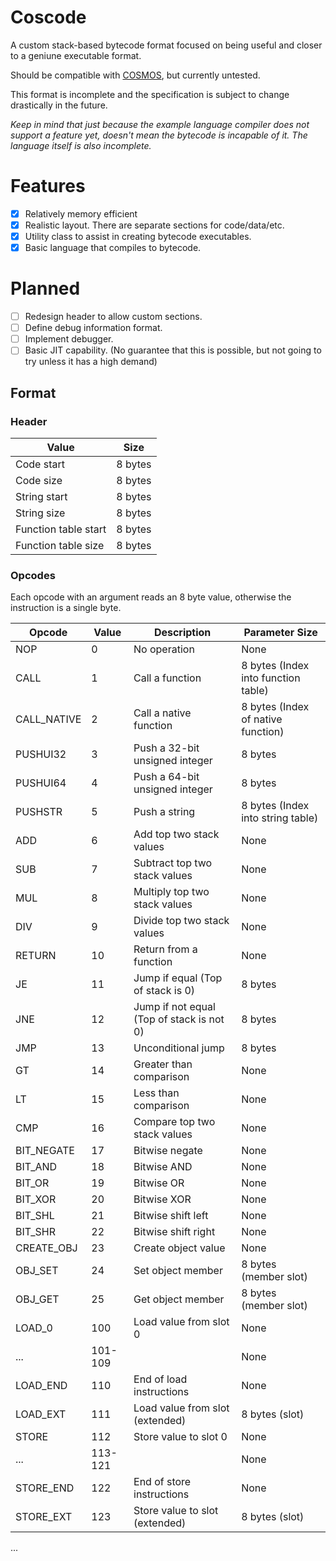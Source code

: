 # Coscode

A custom stack-based bytecode format focused on being useful and closer to a geniune executable format.

Should be compatible with [COSMOS](https://github.com/CosmosOS/Cosmos/), but currently untested.

This format is incomplete and the specification is subject to change drastically in the future.

*Keep in mind that just because the example language compiler does not support a feature yet, doesn't mean the bytecode is incapable of it. The language itself is also incomplete.*

# Features

- [x] Relatively memory efficient
- [x] Realistic layout. There are separate sections for code/data/etc.
- [x] Utility class to assist in creating bytecode executables.
- [x] Basic language that compiles to bytecode.

# Planned

- [ ] Redesign header to allow custom sections.
- [ ] Define debug information format.
- [ ] Implement debugger.
- [ ] Basic JIT capability. (No guarantee that this is possible, but not going to try unless it has a high demand)

## Format

### Header
| Value | Size |
|---|---|
|Code start  | 8 bytes|
|Code size   | 8 bytes|
|String start| 8 bytes|
|String size | 8 bytes|
|Function table start| 8 bytes|
|Function table size | 8 bytes|

### Opcodes
Each opcode with an argument reads an 8 byte value, otherwise the instruction is a single byte.

| Opcode         | Value | Description                                 | Parameter Size    |
|----------------|-------|---------------------------------------------|-------------------|
| NOP            | 0     | No operation                                | None              |
| CALL           | 1     | Call a function                             | 8 bytes  (Index into function table)         |
| CALL_NATIVE    | 2     | Call a native function                      | 8 bytes (Index of native function)          |
| PUSHUI32       | 3     | Push a 32-bit unsigned integer              | 8 bytes           |
| PUSHUI64       | 4     | Push a 64-bit unsigned integer              | 8 bytes           |
| PUSHSTR        | 5     | Push a string                               | 8 bytes (Index into string table)          |
| ADD            | 6     | Add top two stack values                    | None              |
| SUB            | 7     | Subtract top two stack values               | None              |
| MUL            | 8     | Multiply top two stack values               | None              |
| DIV            | 9     | Divide top two stack values                 | None              |
| RETURN         | 10    | Return from a function                      | None              |
| JE             | 11    | Jump if equal (Top of stack is 0)           | 8 bytes           |
| JNE            | 12    | Jump if not equal (Top of stack is not 0)   | 8 bytes           |
| JMP            | 13    | Unconditional jump                          | 8 bytes           |
| GT             | 14    | Greater than comparison                     | None              |
| LT             | 15    | Less than comparison                        | None              |
| CMP            | 16    | Compare top two stack values                | None              |
| BIT_NEGATE     | 17    | Bitwise negate                              | None              |
| BIT_AND        | 18    | Bitwise AND                                 | None              |
| BIT_OR         | 19    | Bitwise OR                                  | None              |
| BIT_XOR        | 20    | Bitwise XOR                                 | None              |
| BIT_SHL        | 21    | Bitwise shift left                          | None              |
| BIT_SHR        | 22    | Bitwise shift right                         | None              |
| CREATE_OBJ     | 23    | Create object value                         | None              |
| OBJ_SET        | 24    | Set object member                           | 8 bytes (member slot) |
| OBJ_GET        | 25    | Get object member                           | 8 bytes (member slot) |
| LOAD_0         | 100   | Load value from slot 0                      | None              |
| ...            |101-109|                                             | None              |
| LOAD_END       | 110   | End of load instructions                    | None              |
| LOAD_EXT       | 111   | Load value from slot (extended)             | 8 bytes (slot)    |
| STORE          | 112   | Store value to slot 0                       | None              |
| ...            |113-121|                                             | None              |
| STORE_END      | 122   | End of store instructions                   | None              |
| STORE_EXT      | 123   | Store value to slot (extended)              | 8 bytes (slot)    |
...



